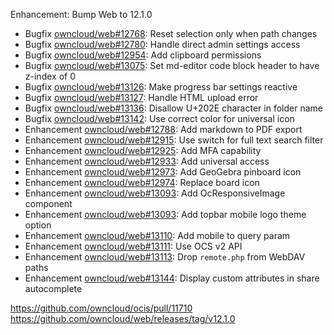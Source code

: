 Enhancement: Bump Web to 12.1.0

- Bugfix [owncloud/web#12768](https://github.com/owncloud/web/pull/12768): Reset selection only when path changes
- Bugfix [owncloud/web#12780](https://github.com/owncloud/web/pull/12780): Handle direct admin settings access
- Bugfix [owncloud/web#12954](https://github.com/owncloud/web/pull/12954): Add clipboard permissions
- Bugfix [owncloud/web#13075](https://github.com/owncloud/web/pull/13075): Set md-editor code block header to have z-index of 0
- Bugfix [owncloud/web#13126](https://github.com/owncloud/web/pull/13126): Make progress bar settings reactive
- Bugfix [owncloud/web#13127](https://github.com/owncloud/web/pull/13127): Handle HTML upload error
- Bugfix [owncloud/web#13136](https://github.com/owncloud/web/pull/13136): Disallow U+202E character in folder name
- Bugfix [owncloud/web#13142](https://github.com/owncloud/web/pull/13142): Use correct color for universal icon
- Enhancement [owncloud/web#12788](https://github.com/owncloud/web/pull/12788): Add markdown to PDF export
- Enhancement [owncloud/web#12915](https://github.com/owncloud/web/pull/12915): Use switch for full text search filter
- Enhancement [owncloud/web#12925](https://github.com/owncloud/web/pull/12925): Add MFA capability
- Enhancement [owncloud/web#12933](https://github.com/owncloud/web/pull/12933): Add universal access
- Enhancement [owncloud/web#12973](https://github.com/owncloud/web/pull/12973): Add GeoGebra pinboard icon
- Enhancement [owncloud/web#12974](https://github.com/owncloud/web/pull/12974): Replace board icon
- Enhancement [owncloud/web#13093](https://github.com/owncloud/web/pull/13093): Add OcResponsiveImage component
- Enhancement [owncloud/web#13093](https://github.com/owncloud/web/pull/13093): Add topbar mobile logo theme option
- Enhancement [owncloud/web#13110](https://github.com/owncloud/web/pull/13110): Add mobile to query param
- Enhancement [owncloud/web#13111](https://github.com/owncloud/web/pull/13111): Use OCS v2 API
- Enhancement [owncloud/web#13113](https://github.com/owncloud/web/pull/13113): Drop `remote.php` from WebDAV paths
- Enhancement [owncloud/web#13144](https://github.com/owncloud/web/pull/13144): Display custom attributes in share autocomplete

https://github.com/owncloud/ocis/pull/11710
https://github.com/owncloud/web/releases/tag/v12.1.0
